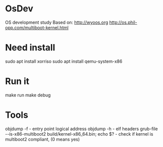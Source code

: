# OsDev
OS development study
Based on:
    http://wyoos.org
    http://os.phil-opp.com/multiboot-kernel.html
    
    
# Need install
sudo apt install xorriso
sudo apt install qemu-system-x86


# Run it
make run
make debug


# Tools
objdump -f - entry point logical address
objdump -h - elf headers
grub-file --is-x86-multiboot2 build/kernel-x86_64.bin; echo $? - check if kernel is multiboot2 compliant, (0 means yes)

